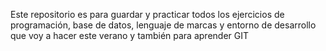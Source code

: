 Este repositorio es para guardar y practicar todos los ejercicios de programación, base de datos, lenguaje de marcas y entorno de desarrollo que voy a hacer este verano y también para aprender GIT
